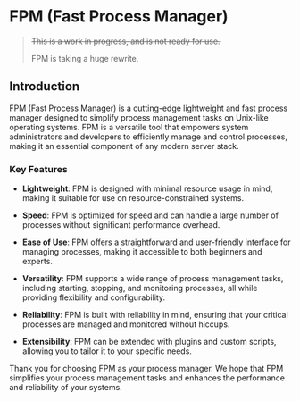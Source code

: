 # FPM (Fast Process Manager)

> ~~This is a work in progress, and is not ready for use.~~
> 
> FPM is taking a huge rewrite.

## Introduction

FPM (Fast Process Manager) is a cutting-edge lightweight and fast process manager designed to simplify process management tasks on Unix-like operating systems. FPM is a versatile tool that empowers system administrators and developers to efficiently manage and control processes, making it an essential component of any modern server stack.

### Key Features

- **Lightweight**: FPM is designed with minimal resource usage in mind, making it suitable for use on resource-constrained systems.

- **Speed**: FPM is optimized for speed and can handle a large number of processes without significant performance overhead.

- **Ease of Use**: FPM offers a straightforward and user-friendly interface for managing processes, making it accessible to both beginners and experts.

- **Versatility**: FPM supports a wide range of process management tasks, including starting, stopping, and monitoring processes, all while providing flexibility and configurability.

- **Reliability**: FPM is built with reliability in mind, ensuring that your critical processes are managed and monitored without hiccups.

- **Extensibility**: FPM can be extended with plugins and custom scripts, allowing you to tailor it to your specific needs.

Thank you for choosing FPM as your process manager. We hope that FPM simplifies your process management tasks and enhances the performance and reliability of your systems.
